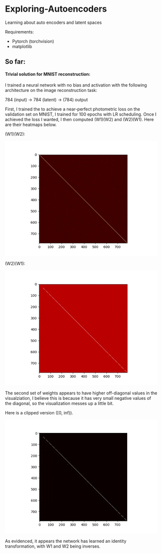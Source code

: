 # Exploring-Autoencoders
Learning about auto encoders and latent spaces

Requirements:
- Pytorch (torchvision)
- matplotlib



## So far:

#### Trivial solution for MNIST reconstruction:

I trained a neural network with no bias and activation with the following architecture on the image reconstruction task:

784 (input) -> 784 (latent) -> (784) output


First, I trained the to achieve a near-perfect photometric loss on the validation set on MNIST, I trained for 100 epochs with LR scheduling. Once I achieved the loss I wanted,
I then computed (W1)(W2) and (W2)(W1). Here are their heatmaps below. 

(W1)(W2):

![w1w2](https://github.com/AditMeh/Exploring-Autoencoders/blob/main/images/w1_w2.png)

(W2)(W1):

![w2w1](https://github.com/AditMeh/Exploring-Autoencoders/blob/main/images/w2_w1.png)


The second set of weights appears to have higher off-diagonal values in the visualziation, I believe this is because it has very small negative values of the diagonal, so the
visualization messes up a little bit.

Here is a clipped version ([0, inf)).

![w2w1](https://github.com/AditMeh/Exploring-Autoencoders/blob/main/images/w2_w1_clipped.png)


As evidenced, it appears the network has learned an identity transformation, with W1 and W2 being inverses. 
